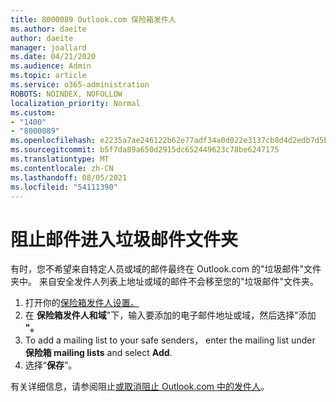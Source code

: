 ```yaml
---
title: 8000089 Outlook.com 保险箱发件人
ms.author: daeite
author: daeite
manager: joallard
ms.date: 04/21/2020
ms.audience: Admin
ms.topic: article
ms.service: o365-administration
ROBOTS: NOINDEX, NOFOLLOW
localization_priority: Normal
ms.custom:
- "1400"
- "8000089"
ms.openlocfilehash: e2235a7ae246122b62e77adf34a0d022e3137cb8d4d2edb7d5b5db4d78bc42e9
ms.sourcegitcommit: b5f7da89a650d2915dc652449623c78be6247175
ms.translationtype: MT
ms.contentlocale: zh-CN
ms.lasthandoff: 08/05/2021
ms.locfileid: "54111390"
---
```

# <a name="stop-messages-from-going-into-your-junk-email-folder"></a>阻止邮件进入垃圾邮件文件夹

有时，您不希望来自特定人员或域的邮件最终在 Outlook.com 的"垃圾邮件"文件夹中。 来自安全发件人列表上地址或域的邮件不会移至您的"垃圾邮件"文件夹。

1. 打开你的[保险箱发件人设置。](https://go.microsoft.com/fwlink/?linkid=2035804)
2. 在 **保险箱发件人和域**"下，输入要添加的电子邮件地址或域，然后选择"添加 **"。**
3. To add a mailing list to your safe senders， enter the mailing list under **保险箱 mailing lists** and select **Add**.
4. 选择“**保存**”。

有关详细信息，请参阅阻止[或取消阻止 Outlook.com 中的发件人](https://support.office.com/article/afba1c94-77bb-4f50-8b85-057cf52f4d5e?wt.mc_id=Office_Outlook_com_Alchemy)。